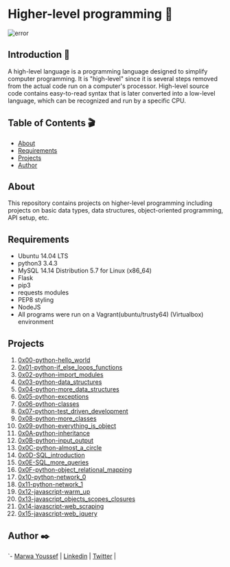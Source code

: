 # Higher-level programming :telescope:

![error](https://1.bp.blogspot.com/-Z0p26f6dNs4/Wk95K26KQbI/AAAAAAAAETw/mMQN5Mt0XVQyY0TPoPxec4d-KR5RQH60QCLcBGAs/s1600/16720343-abstract-word-cloud-for-high-level-programming-language-with-related-tags-and-terms.jpg)

## Introduction :space_invader:

A high-level language is a programming language designed to simplify computer programming. It is "high-level" since it is several steps removed from the actual code run on a computer's processor. High-level source code contains easy-to-read syntax that is later converted into a low-level language, which can be recognized and run by a specific CPU.


## Table of Contents :clapper:

* [About](#about)
* [Requirements](#requirements)
* [Projects](#projects)
* [Author](#author)

## About

This repository contains projects on higher-level programming including projects on basic data types, data structures, object-oriented programming, API setup, etc.

## Requirements

* Ubuntu 14.04 LTS
* python3 3.4.3
* MySQL 14.14 Distribution 5.7 for Linux (x86_64)
* Flask
* pip3
* requests modules
* PEP8 styling
* NodeJS
* All programs were run on a Vagrant(ubuntu/trusty64) (Virtualbox) environment


## Projects

1. [0x00-python-hello_world](./0x00-python-hello_world)
2. [0x01-python-if_else_loops_functions](./0x01-python-if_else_loops_functions)
3. [0x02-python-import_modules](./0x02-python-import_modules)
4. [0x03-python-data_structures](./0x03-python-data_structures)
5. [0x04-python-more_data_structures](./0x04-python-more_data_structures)
6. [0x05-python-exceptions](./0x05-python-exceptions)
7. [0x06-python-classes](./0x06-python-classes)
8. [0x07-python-test_driven_development](./0x07-python-test_driven_development)
9. [0x08-python-more_classes](./0x08-python-more_classes)
11. [0x09-python-everything_is_object](./0x09-python-everything_is_object)
12. [0x0A-python-inheritance](./0x0A-python-inheritance)
13. [0x0B-python-input_output](./0x0B-python-input_output)
14. [0x0C-python-almost_a_circle](./0x0C-python-almost_a_circle)
15. [0x0D-SQL_introduction](./0x0D-SQL_introduction)
16. [0x0E-SQL_more_queries](./0x0E-SQL_more_queries)
17. [0x0F-python-object_relational_mapping](./0x0F-python-object_relational_mapping)
18. [0x10-python-network_0](./0x10-python-network_0)
19. [0x11-python-network_1](./0x11-python-network_1)
20. [0x12-javascript-warm_up](./0x12-javascript-warm_up)
21. [0x13-javascript_objects_scopes_closures](./0x13-javascript_objects_scopes_closures)
22. [0x14-javascript-web_scraping](./0x14-javascript-web_scraping)
10. [0x15-javascript-web_jquery](./0x15-javascript-web_jquery)


## Author :black_nib:

`- [Marwa Youssef](https://github.com/Marwayoussef106) | [Linkedin](https://www.linkedin.com/in/marwa-adel-38b621135/) | [Twitter](https://twitter.com/YoussfMarwa) | 
